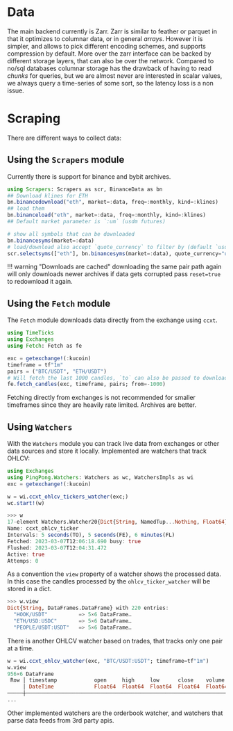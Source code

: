 # Data

The main backend currently is Zarr. Zarr is similar to feather or parquet in that it optimizes to columnar data, or in general _arrays_. However it is simpler, and allows to pick different encoding schemes, and supports compression by default. More over the zarr interface can be backed by different storage layers, that can also be over the network. Compared to no/sql databases columnar storage has the drawback of having to read _chunks_ for queries, but we are almost never are interested in scalar values, we always query a time-series of some sort, so the latency loss is a non issue.

# Scraping

There are different ways to collect data:
## Using the `Scrapers` module
Currently there is support for binance and bybit archives.

```julia
using Scrapers: Scrapers as scr, BinanceData as bn
## Download klines for ETH
bn.binancedownload("eth", market=:data, freq=:monthly, kind=:klines)
## load them
bn.binanceload("eth", market=:data, freq=:monthly, kind=:klines)
## Default market parameter is `:um` (usdm futures)

# show all symbols that can be downloaded
bn.binancesyms(market=:data)
# load/download also accept `quote_currency` to filter by (default `usdt`)
scr.selectsyms(["eth"], bn.binancesyms(market=:data), quote_currency="usdc")
```
!!! warning "Downloads are cached"
    downloading the same pair path again will only downloads newer archives
    if data gets corrupted pass `reset=true` to redownload it again. 

## Using the `Fetch` module
The `Fetch` module downloads data directly from the exchange using `ccxt`.

```julia
using TimeTicks
using Exchanges
using Fetch: Fetch as fe

exc = getexchange!(:kucoin)
timeframe = tf"1m"
pairs = ("BTC/USDT", "ETH/USDT")
# Will fetch the last 1000 candles, `to` can also be passed to download a specific range
fe.fetch_candles(exc, timeframe, pairs; from=-1000)
```
Fetching directly from exchanges is not recommended for smaller timeframes since they are heavily rate limited.
Archives are better.

## Using `Watchers`
With the `Watchers` module you can track live data from exchanges or other data sources and store it locally. 
Implemented are watchers that track OHLCV:

```julia
using Exchanges
using PingPong.Watchers: Watchers as wc, WatchersImpls as wi
exc = getexchange!(:kucoin)

w = wi.ccxt_ohlcv_tickers_watcher(exc;)
wc.start!(w)
```

```julia
>>> w
17-element Watchers.Watcher20{Dict{String, NamedTup...Nothing, Float64}, Vararg{Float64, 7}}}}}
Name: ccxt_ohlcv_ticker
Intervals: 5 seconds(TO), 5 seconds(FE), 6 minutes(FL)
Fetched: 2023-03-07T12:06:18.690 busy: true
Flushed: 2023-03-07T12:04:31.472
Active: true
Attemps: 0
```

As a convention the `view` property of a watcher shows the processed data. In this case the candles processed
by the `ohlcv_ticker_watcher` will be stored in a dict.

```julia
>>> w.view
Dict{String, DataFrames.DataFrame} with 220 entries:
  "HOOK/USDT"          => 5×6 DataFrame…
  "ETH/USD:USDC"       => 5×6 DataFrame…
  "PEOPLE/USDT:USDT"   => 5×6 DataFrame…
```

There is another OHLCV watcher based on trades, that tracks only one pair at a time.

``` julia
w = wi.ccxt_ohlcv_watcher(exc, "BTC/USDT:USDT"; timeframe=tf"1m")
w.view
956×6 DataFrame
 Row │ timestamp            open     high     low      close    volume  
     │ DateTime             Float64  Float64  Float64  Float64  Float64 
─────┼──────────────────────────────────────────────────────────────────
...
```

Other implemented watchers are the orderbook watcher, and watchers that parse data feeds from 3rd party apis.


